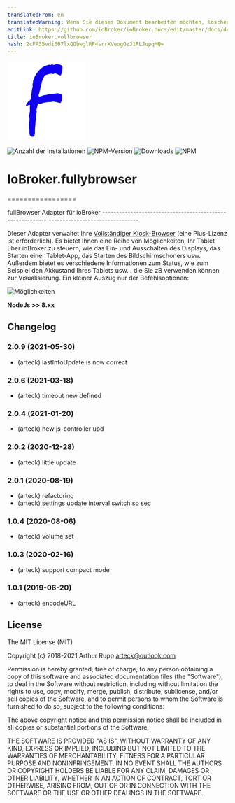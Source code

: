 ```yaml
---
translatedFrom: en
translatedWarning: Wenn Sie dieses Dokument bearbeiten möchten, löschen Sie bitte das Feld "translationsFrom". Andernfalls wird dieses Dokument automatisch erneut übersetzt
editLink: https://github.com/ioBroker/ioBroker.docs/edit/master/docs/de/adapterref/iobroker.fullybrowser/README.md
title: ioBroker.vollbrowser
hash: 2cFA35vdi607lxQObwglRF4srrXVeogOzJ1RLJopqMQ=
---
```

![Logo](../../../en/adapterref/iobroker.fullybrowser/admin/fully.png)

![Anzahl der Installationen](http://iobroker.live/badges/fullybrowser-stable.svg)
![NPM-Version](http://img.shields.io/npm/v/iobroker.fullybrowser.svg)
![Downloads](https://img.shields.io/npm/dm/iobroker.fullybrowser.svg)
![NPM](https://nodei.co/npm/iobroker.fullybrowser.png?downloads=true)

# IoBroker.fullybrowser
=================

fullBrowser Adapter für ioBroker ---------------------------------------------------------- --------------------------------

Dieser Adapter verwaltet Ihre [Vollständiger Kiosk-Browser](https://www.fully-kiosk.com) (eine Plus-Lizenz ist erforderlich). Es bietet Ihnen eine Reihe von Möglichkeiten, Ihr Tablet über ioBroker zu steuern, wie das Ein- und Ausschalten des Displays, das Starten einer Tablet-App, das Starten des Bildschirmschoners usw. Außerdem bietet es verschiedene Informationen zum Status, wie zum Beispiel den Akkustand Ihres Tablets usw. . die Sie zB verwenden können zur Visualisierung.
Ein kleiner Auszug nur der Befehlsoptionen:

![Möglichkeiten](https://github.com/arteck/iobroker.fullyBrowser/blob/master/doku/auszug.png)

<b>NodeJs &gt;&gt; 8.xx</b>

<!-- Platzhalter für die nächste Version (am Zeilenanfang):

https://github.com/AlCalzone/release-script#usage npm run release minor -- --all 0.9.8 -> 0.10.0 npm run release patch -- --all 0.9.8 -> 0.9.9 npm run release prerelease beta -- --all v0.2.1 -> v0.2.2-beta.0 Platzhalter für die nächste Version (am Zeilenanfang):

### **ARBEITEN LÄUFT** -->

## Changelog

### 2.0.9 (2021-05-30)
* (arteck)  lastInfoUpdate is now correct

### 2.0.6 (2021-03-18)
* (arteck) timeout new defined

### 2.0.4 (2021-01-20)
* (arteck) new js-controller upd

### 2.0.2 (2020-12-28)
* (arteck) little update

### 2.0.1 (2020-08-19)
* (arteck) refactoring
* (arteck) settings update interval switch so sec

### 1.0.4 (2020-08-06)
* (arteck) volume set

### 1.0.3 (2020-02-16)
* (arteck) support compact mode

### 1.0.1 (2019-06-20)
* (arteck) encodeURL

## License
The MIT License (MIT)

Copyright (c) 2018-2021 Arthur Rupp <arteck@outlook.com>

Permission is hereby granted, free of charge, to any person obtaining a copy
of this software and associated documentation files (the "Software"), to deal
in the Software without restriction, including without limitation the rights
to use, copy, modify, merge, publish, distribute, sublicense, and/or sell
copies of the Software, and to permit persons to whom the Software is
furnished to do so, subject to the following conditions:

The above copyright notice and this permission notice shall be included in
all copies or substantial portions of the Software.

THE SOFTWARE IS PROVIDED "AS IS", WITHOUT WARRANTY OF ANY KIND, EXPRESS OR
IMPLIED, INCLUDING BUT NOT LIMITED TO THE WARRANTIES OF MERCHANTABILITY,
FITNESS FOR A PARTICULAR PURPOSE AND NONINFRINGEMENT. IN NO EVENT SHALL THE
AUTHORS OR COPYRIGHT HOLDERS BE LIABLE FOR ANY CLAIM, DAMAGES OR OTHER
LIABILITY, WHETHER IN AN ACTION OF CONTRACT, TORT OR OTHERWISE, ARISING FROM,
OUT OF OR IN CONNECTION WITH THE SOFTWARE OR THE USE OR OTHER DEALINGS IN
THE SOFTWARE.